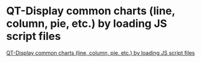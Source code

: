 # QT-Display common charts (line, column, pie, etc.) by loading JS script files
[QT-Display common charts (line, column, pie, etc.) by loading JS script files](https://aiwithcloud.com/2022/09/19/qt_display_common_charts_line_column_pie_etc-_by_loading_js_script_files/)